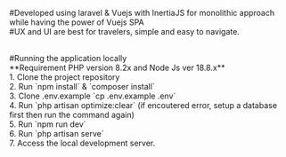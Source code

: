 #Developed using laravel & Vuejs with InertiaJS for monolithic approach while having the power of Vuejs SPA
 <br>
 #UX and UI are best for travelers, simple and easy to navigate.

<br>
#Running the application locally <br>
    **Requirement PHP version 8.2x and Node Js ver 18.8.x** <br>
1. Clone the project repository <br>
2. Run `npm install` & `composer install` <br>
3. Clone .env.example `cp .env.example .env` <br>
4. Run `php artisan optimize:clear` (if encoutered error, setup a database first then run the command again) <br>
5. Run `npm run dev` <br>
6. Run `php artisan serve` <br>
7. Access the local development server. <br>
